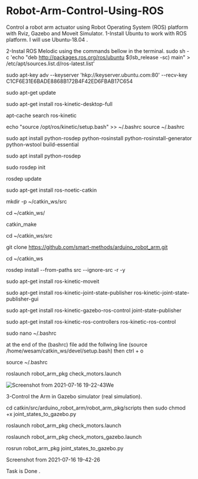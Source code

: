 # Robot-Arm-Control-Using-ROS
Control a robot arm actuator using Robot Operating System (ROS) platform with Rviz, Gazebo and Moveit Simulator.
1-Install Ubuntu to work with ROS platform. I will use Ubuntu-18.04 .

2-Instal ROS Melodic using the commands bellow in the terminal.
sudo sh -c 'echo "deb http://packages.ros.org/ros/ubuntu $(lsb_release -sc) main" > /etc/apt/sources.list.d/ros-latest.list'

sudo apt-key adv --keyserver 'hkp://keyserver.ubuntu.com:80' --recv-key C1CF6E31E6BADE8868B172B4F42ED6FBAB17C654

sudo apt-get update

sudo apt-get install ros-kinetic-desktop-full

apt-cache search ros-kinetic

echo "source /opt/ros/kinetic/setup.bash" >> ~/.bashrc
source ~/.bashrc

sudo apt install python-rosdep python-rosinstall python-rosinstall-generator python-wstool build-essential

sudo apt install python-rosdep

sudo rosdep init

rosdep update

sudo apt-get install ros-noetic-catkin

mkdir -p ~/catkin_ws/src

cd ~/catkin_ws/

catkin_make

cd ~/catkin_ws/src

git clone https://github.com/smart-methods/arduino_robot_arm.git

cd ~/catkin_ws

rosdep install --from-paths src --ignore-src -r -y

sudo apt-get install ros-kinetic-moveit

sudo apt-get install ros-kinetic-joint-state-publisher ros-kinetic-joint-state-publisher-gui

sudo apt-get install ros-kinetic-gazebo-ros-control joint-state-publisher

sudo apt-get install ros-kinetic-ros-controllers ros-kinetic-ros-control

sudo nano ~/.bashrc

at the end of the (bashrc) file add the follwing line
(source /home/wesam/catkin_ws/devel/setup.bash)
then
ctrl + o

source ~/.bashrc

roslaunch robot_arm_pkg check_motors.launch

![Screenshot from 2021-07-16 19-22-43](https://user-images.githubusercontent.com/87448729/126088335-4686cd84-9b14-4253-8ea0-5513d947b21d.png)We 

3-Control the Arm in Gazebo simulator (real simulation).

cd catkin/src/arduino_robot_arm/robot_arm_pkg/scripts then sudo chmod +x joint_states_to_gazebo.py

roslaunch robot_arm_pkg check_motors.launch

roslaunch robot_arm_pkg check_motors_gazebo.launch

rosrun robot_arm_pkg joint_states_to_gazebo.py

Screenshot from 2021-07-16 19-42-26

Task is Done .

